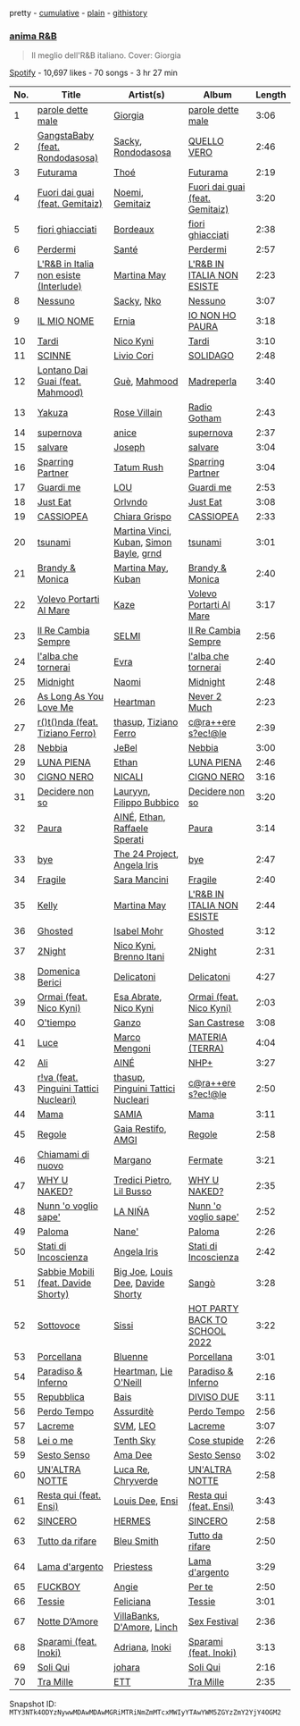 pretty - [cumulative](/playlists/cumulative/37i9dQZF1DWZuIX5Q3yUjF.md) - [plain](/playlists/plain/37i9dQZF1DWZuIX5Q3yUjF) - [githistory](https://github.githistory.xyz/mackorone/spotify-playlist-archive/blob/main/playlists/plain/37i9dQZF1DWZuIX5Q3yUjF)

### [anima R&B](https://open.spotify.com/playlist/37i9dQZF1DWZuIX5Q3yUjF)

> Il meglio dell'R&B italiano\. Cover: Giorgia

[Spotify](https://open.spotify.com/user/spotify) - 10,697 likes - 70 songs - 3 hr 27 min

| No. | Title | Artist(s) | Album | Length |
|---|---|---|---|---|
| 1 | [parole dette male](https://open.spotify.com/track/72FMKiJcDj3jjUFJgLvZ5Q) | [Giorgia](https://open.spotify.com/artist/0gm1lHoOXAdy5OB4AwFYRr) | [parole dette male](https://open.spotify.com/album/2xfmbz3t4vbIQITzKJrmXd) | 3:06 |
| 2 | [GangstaBaby \(feat\. Rondodasosa\)](https://open.spotify.com/track/3fsDYD3B1niEm6qDpBWEHL) | [Sacky](https://open.spotify.com/artist/1sybJwRGo9WiiqcZLzzAbS), [Rondodasosa](https://open.spotify.com/artist/61bQ4nwIioR8w6PGxzpyY3) | [QUELLO VERO](https://open.spotify.com/album/5sKFWHoVyf9t65zdLmx6wg) | 2:46 |
| 3 | [Futurama](https://open.spotify.com/track/34xLT6m2R7ww0xJZcMRBzK) | [Thoé](https://open.spotify.com/artist/6Ft5DoZtQ4aoquM97AjjBG) | [Futurama](https://open.spotify.com/album/5O80iVijdX4uJIF4iTWyp5) | 2:19 |
| 4 | [Fuori dai guai \(feat\. Gemitaiz\)](https://open.spotify.com/track/1Dd1l5fKJEInJlH8eKWJ0L) | [Noemi](https://open.spotify.com/artist/62C5P1caRIK12ndTkzNJjA), [Gemitaiz](https://open.spotify.com/artist/4upwdFMlZBmQ68jP9jPzjK) | [Fuori dai guai \(feat\. Gemitaiz\)](https://open.spotify.com/album/2CA5FxqmGHKOTfR9H4REoF) | 3:20 |
| 5 | [fiori ghiacciati](https://open.spotify.com/track/1lnhdEvBwLMS3lwfb42jmW) | [Bordeaux](https://open.spotify.com/artist/64IcDilEU6X8Caozoixn0V) | [fiori ghiacciati](https://open.spotify.com/album/2Ggf9V2RpHuCy10Vu95zQ7) | 2:38 |
| 6 | [Perdermi](https://open.spotify.com/track/6pF0XneVxp19Yd0tn40Rqx) | [Santé](https://open.spotify.com/artist/55EIo5yMfuqGqppQzEBep1) | [Perdermi](https://open.spotify.com/album/0dkeFFn1v88UbqZ9P7DDq1) | 2:57 |
| 7 | [L'R&B in Italia non esiste \(Interlude\)](https://open.spotify.com/track/5haGMsywnKV4e2FqsYjoKH) | [Martina May](https://open.spotify.com/artist/1nEZxArpiNayoK02nNzJxR) | [L'R&B IN ITALIA NON ESISTE](https://open.spotify.com/album/41IqmB0uShPRiNVsYyOmbg) | 2:23 |
| 8 | [Nessuno](https://open.spotify.com/track/7EV3ONJpL7lmlQb75rlP2D) | [Sacky](https://open.spotify.com/artist/1sybJwRGo9WiiqcZLzzAbS), [Nko](https://open.spotify.com/artist/4kTOsBwxhA2Sn4PSs7PqnN) | [Nessuno](https://open.spotify.com/album/1L2jEnUZw5QlTe9pInCMQt) | 3:07 |
| 9 | [IL MIO NOME](https://open.spotify.com/track/50BtIqilFzXVUMVC6ddTDa) | [Ernia](https://open.spotify.com/artist/3fhMfkPPzksWuw0hEm4ldm) | [IO NON HO PAURA](https://open.spotify.com/album/5QFiKIdFebg1TPv3qjcsAZ) | 3:18 |
| 10 | [Tardi](https://open.spotify.com/track/6Mg0jN7cUV4yAn7L56I5Hy) | [Nico Kyni](https://open.spotify.com/artist/6aYBFUW1FFuC7TH2qwhuc9) | [Tardi](https://open.spotify.com/album/1lAORflTsEeeGTY4tBgLYw) | 3:10 |
| 11 | [SCINNE](https://open.spotify.com/track/6YXMopaQMquMzIp0QYTiLA) | [Livio Cori](https://open.spotify.com/artist/67ZKaYOA7fXtnWve33FcSX) | [SOLIDAGO](https://open.spotify.com/album/4krgtckMU7NY6UxCOqATyr) | 2:48 |
| 12 | [Lontano Dai Guai \(feat\. Mahmood\)](https://open.spotify.com/track/2CeXk2ZsTwmJFBWXUSXPzf) | [Guè](https://open.spotify.com/artist/7F2utINZ6tSokSiZTQBE27), [Mahmood](https://open.spotify.com/artist/06nvjg4wBANK6DCHjqtPNd) | [Madreperla](https://open.spotify.com/album/5FnVg6RBrEFUIEpHRw8EB1) | 3:40 |
| 13 | [Yakuza](https://open.spotify.com/track/6Q4I5oIDhnRwNhbLwW7dN1) | [Rose Villain](https://open.spotify.com/artist/2aya6KuqjXEhHBqYKsTPLs) | [Radio Gotham](https://open.spotify.com/album/6hGUJpYzwN9DPqVUC2onlU) | 2:43 |
| 14 | [supernova](https://open.spotify.com/track/1HgQFrZi1J4RuhJ9Z4MAcD) | [anice](https://open.spotify.com/artist/0Sf5IqezdIhXjKogXm0Nad) | [supernova](https://open.spotify.com/album/2LuWFJRsciGayhfir9BNhz) | 2:37 |
| 15 | [salvare](https://open.spotify.com/track/4jQCFTq0WPVBHayDkgzIFf) | [Joseph](https://open.spotify.com/artist/55XdeSzaUSVeSfsnRCQrnR) | [salvare](https://open.spotify.com/album/2YjaCfTIJi5ehsSPOIflxu) | 3:04 |
| 16 | [Sparring Partner](https://open.spotify.com/track/1cD0Yb3NyGkatnm6fVx9tQ) | [Tatum Rush](https://open.spotify.com/artist/47p2js8l70JjDWGS0a1hqr) | [Sparring Partner](https://open.spotify.com/album/6zB8hy11G0P75DYhXPTrir) | 3:04 |
| 17 | [Guardi me](https://open.spotify.com/track/2rhgFnHPj3MsLYRjDg1b64) | [LOU](https://open.spotify.com/artist/2ab5JYkftADf7SU0ACBB2I) | [Guardi me](https://open.spotify.com/album/53uozwEfhbrBMv4taVIYCM) | 2:53 |
| 18 | [Just Eat](https://open.spotify.com/track/18liqHUDCbL57MpWreIwOa) | [Orlvndo](https://open.spotify.com/artist/3Bmu3aOG2LZCHs0Isd3w5v) | [Just Eat](https://open.spotify.com/album/7niPoJYBWsZBlQLp997fLQ) | 3:08 |
| 19 | [CASSIOPEA](https://open.spotify.com/track/7i6tbPGFbaACOw0shXx26I) | [Chiara Grispo](https://open.spotify.com/artist/5nDEqav82qoReyDvxDs0l8) | [CASSIOPEA](https://open.spotify.com/album/2ssgKtNXgzQxH4iUhhWegs) | 2:33 |
| 20 | [tsunami](https://open.spotify.com/track/2Nj2I8V46TI6xIobJ2GWYn) | [Martina Vinci](https://open.spotify.com/artist/0iG27dVYGCX3ggvmijHV5t), [Kuban](https://open.spotify.com/artist/4Xy59tDL9bQYT98ExQihGG), [Simon Bayle](https://open.spotify.com/artist/38c5fkv7JWziTzgp0Fj3Ay), [grnd](https://open.spotify.com/artist/2SWF6afQ64WNXGuQrDdTJ0) | [tsunami](https://open.spotify.com/album/4Q8Y8XDkAck0DAvfCiwEbe) | 3:01 |
| 21 | [Brandy & Monica](https://open.spotify.com/track/7D0lKhGUyoJvXA83Gko8ou) | [Martina May](https://open.spotify.com/artist/1nEZxArpiNayoK02nNzJxR), [Kuban](https://open.spotify.com/artist/4Xy59tDL9bQYT98ExQihGG) | [Brandy & Monica](https://open.spotify.com/album/2TGJGvjsRyiNZub7jgeIcM) | 2:40 |
| 22 | [Volevo Portarti Al Mare](https://open.spotify.com/track/0GXIWEkfHN5RE3G9Y67bqr) | [Kaze](https://open.spotify.com/artist/7whJIhjyiftRQjoAKJVNjU) | [Volevo Portarti Al Mare](https://open.spotify.com/album/0KIp2ubNGwlo2H9DDpegfV) | 3:17 |
| 23 | [Il Re Cambia Sempre](https://open.spotify.com/track/4olowS6fzAA36724bAjfEq) | [SELMI](https://open.spotify.com/artist/52ckPP690n7mGS4jQIDbys) | [Il Re Cambia Sempre](https://open.spotify.com/album/5zlyG2KfBjooG7ohi69ZLn) | 2:56 |
| 24 | [l'alba che tornerai](https://open.spotify.com/track/3RYvA40J85jtXgQOs7yYcN) | [Evra](https://open.spotify.com/artist/2hwsMAV2ekfrmlkwmM8Blb) | [l'alba che tornerai](https://open.spotify.com/album/4xQYDLZ35IlVXDjRikQer8) | 2:40 |
| 25 | [Midnight](https://open.spotify.com/track/38zBWUqKuUgXRgP7xIvE2s) | [Naomi](https://open.spotify.com/artist/3dbuSqzwPQGqucy4evhJUB) | [Midnight](https://open.spotify.com/album/6FyyqpFQV4ozDqKwzgT3cI) | 2:48 |
| 26 | [As Long As You Love Me](https://open.spotify.com/track/00QIeW8X78Q8Mse4bfXyFS) | [Heartman](https://open.spotify.com/artist/7lfWprbkwMtTCuOoKGoYNt) | [Never 2 Much](https://open.spotify.com/album/5KtTtevPCL0OjmB2OXsy2h) | 2:23 |
| 27 | [r\(\)t\(\)nda \(feat\. Tiziano Ferro\)](https://open.spotify.com/track/0GUPqrlZYs3ANVhAifVlgJ) | [thasup](https://open.spotify.com/artist/19i93sA0D7yS9dYoVNBqAA), [Tiziano Ferro](https://open.spotify.com/artist/11TplWqOPQBTmg2eiSLt1m) | [c@ra++ere s?ec!@le](https://open.spotify.com/album/7nDSuDHGJMKFtUTEEVJvUS) | 2:39 |
| 28 | [Nebbia](https://open.spotify.com/track/5ic9HBYRdWn2O0mPrY5RGE) | [JeBel](https://open.spotify.com/artist/3V3DPjpU2au75BqpnX1HwI) | [Nebbia](https://open.spotify.com/album/76e0HbnfnSnL0ytMysAmol) | 3:00 |
| 29 | [LUNA PIENA](https://open.spotify.com/track/1vMT9Z9htsxNV0SN0wOBxc) | [Ethan](https://open.spotify.com/artist/10KF61FrHX7o9dRf0elZ70) | [LUNA PIENA](https://open.spotify.com/album/4gRWXqlRRgjB1RV3u0Eqyi) | 2:46 |
| 30 | [CIGNO NERO](https://open.spotify.com/track/5OxV3tZdEoQkO458iwe1HJ) | [NICALI](https://open.spotify.com/artist/2hOcpPpVDqzsIIXYNde7ok) | [CIGNO NERO](https://open.spotify.com/album/7MjfUP1OGZ1ZBTVIjVD7pf) | 3:16 |
| 31 | [Decidere non so](https://open.spotify.com/track/6rc32OHe3Wv0SbZoRRwm4P) | [Lauryyn](https://open.spotify.com/artist/5TkF5Y1V2uSipijbarlcx4), [Filippo Bubbico](https://open.spotify.com/artist/2hNFP6IAR6f94F53BzjLzw) | [Decidere non so](https://open.spotify.com/album/79TXfRYQUMRcUqwwuj5nYk) | 3:20 |
| 32 | [Paura](https://open.spotify.com/track/4j3Z9XCFxx24lj4v8Dzbea) | [AINÉ](https://open.spotify.com/artist/6XLKAr0x6aB0V3aAaqAS9h), [Ethan](https://open.spotify.com/artist/10KF61FrHX7o9dRf0elZ70), [Raffaele Sperati](https://open.spotify.com/artist/7MuokJ3qy2kSdX4WLGNKEW) | [Paura](https://open.spotify.com/album/5bJsrcAEowEmZ9Od83S9Cp) | 3:14 |
| 33 | [bye](https://open.spotify.com/track/73vaEVHisIS9lPpMWRH5HF) | [The 24 Project](https://open.spotify.com/artist/6ASG7r5gSsBTNJcXtsUOft), [Angela Iris](https://open.spotify.com/artist/7o1XRDbnk24xbZOvVNbn1C) | [bye](https://open.spotify.com/album/3daw0XQDmosXPgbeUIQMh2) | 2:47 |
| 34 | [Fragile](https://open.spotify.com/track/3zf8JELDxziuAbpyn8PY51) | [Sara Mancini](https://open.spotify.com/artist/0A8DfrInGzOLf2froFT3rq) | [Fragile](https://open.spotify.com/album/4T42ONwroSEl63oGcOi6eY) | 2:40 |
| 35 | [Kelly](https://open.spotify.com/track/0J5rO7iKSFzzYfBLd0Xu86) | [Martina May](https://open.spotify.com/artist/1nEZxArpiNayoK02nNzJxR) | [L'R&B IN ITALIA NON ESISTE](https://open.spotify.com/album/41IqmB0uShPRiNVsYyOmbg) | 2:44 |
| 36 | [Ghosted](https://open.spotify.com/track/7zmpAz5fdaF2HQFm8OqxUn) | [Isabel Mohr](https://open.spotify.com/artist/54DVheLZCzfAMIu5SAoUc2) | [Ghosted](https://open.spotify.com/album/2G5n7ncP61pKLJeaZttcIg) | 3:12 |
| 37 | [2Night](https://open.spotify.com/track/3xk0uV3HHtiLyEiiISQ62y) | [Nico Kyni](https://open.spotify.com/artist/6aYBFUW1FFuC7TH2qwhuc9), [Brenno Itani](https://open.spotify.com/artist/5wuoVcFaBcrTa4UiaBGRPz) | [2Night](https://open.spotify.com/album/2keFENtUXWCZFTzslqVpAd) | 2:31 |
| 38 | [Domenica Berici](https://open.spotify.com/track/0XT1UrQMwTCqbiwpbjWAjk) | [Delicatoni](https://open.spotify.com/artist/1OEKoqhN34tIGOjgCdp2gq) | [Delicatoni](https://open.spotify.com/album/1K1LSukSt8Ae3rZCNuKheA) | 4:27 |
| 39 | [Ormai \(feat\. Nico Kyni\)](https://open.spotify.com/track/46w5z88efX5KqYt6C8JfVN) | [Esa Abrate](https://open.spotify.com/artist/3NgxOxH2jpNzkyOOU5W2hD), [Nico Kyni](https://open.spotify.com/artist/6aYBFUW1FFuC7TH2qwhuc9) | [Ormai \(feat\. Nico Kyni\)](https://open.spotify.com/album/6Lt0209HACUMQr5WQcBLdd) | 2:03 |
| 40 | [O'tiempo](https://open.spotify.com/track/5Ye3aRSi3Ou40z82AT9nGZ) | [Ganzo](https://open.spotify.com/artist/4N4LelQ5TM7dEhi5TASLLw) | [San Castrese](https://open.spotify.com/album/3rYuPwrwUSE7wEE89lcC4G) | 3:08 |
| 41 | [Luce](https://open.spotify.com/track/3JNIkNlzpYSVRqRntUVMF0) | [Marco Mengoni](https://open.spotify.com/artist/3xGlLcG9CUrs5MvFkSLOS5) | [MATERIA \(TERRA\)](https://open.spotify.com/album/4aNjXVkVKGFfr2HRkVM302) | 4:04 |
| 42 | [Ali](https://open.spotify.com/track/0zoRAgfpjJJaZigyCAcuV3) | [AINÉ](https://open.spotify.com/artist/6XLKAr0x6aB0V3aAaqAS9h) | [NHP+](https://open.spotify.com/album/4b8b3XF7WiMNaUXQ8Kf5Yi) | 3:27 |
| 43 | [r!va \(feat\. Pinguini Tattici Nucleari\)](https://open.spotify.com/track/3vCa88ij0fqwttqJ7E7pQL) | [thasup](https://open.spotify.com/artist/19i93sA0D7yS9dYoVNBqAA), [Pinguini Tattici Nucleari](https://open.spotify.com/artist/6RdcIWVKYYzNzjQRd3oyHS) | [c@ra++ere s?ec!@le](https://open.spotify.com/album/7nDSuDHGJMKFtUTEEVJvUS) | 2:50 |
| 44 | [Mama](https://open.spotify.com/track/3Ry2ZBM6XaCDPpZaMuFE9v) | [SAMIA](https://open.spotify.com/artist/4LxiKyrhyqB0fTGmKtXSFZ) | [Mama](https://open.spotify.com/album/6Te8O72BKZZIK2MI72LUKT) | 3:11 |
| 45 | [Regole](https://open.spotify.com/track/5SECpMuXpcz58sqkJMmmw3) | [Gaia Restifo](https://open.spotify.com/artist/4MoXJcJzcl3Md7FzryFfVZ), [AMGI](https://open.spotify.com/artist/7cfE5bqZj43LdS4A0cpMW7) | [Regole](https://open.spotify.com/album/5gyjzF5mQwyGJs95LEcbz7) | 2:58 |
| 46 | [Chiamami di nuovo](https://open.spotify.com/track/4EBNyJCQlGGkucQkzTSviM) | [Margano](https://open.spotify.com/artist/35XjddZmbLFWTwmWZT0qnB) | [Fermate](https://open.spotify.com/album/5y6MJrmdLYUIExNcrMGPp0) | 3:21 |
| 47 | [WHY U NAKED?](https://open.spotify.com/track/5Tjs43LYIKEdlLU7EXlM7Q) | [Tredici Pietro](https://open.spotify.com/artist/0RENwV6Phsp2y8nnFJ54UC), [Lil Busso](https://open.spotify.com/artist/17O59ptnhN9Fgur5zIt051) | [WHY U NAKED?](https://open.spotify.com/album/6lzxkrJYYDItv1ASIKavBN) | 2:35 |
| 48 | [Nunn 'o voglio sape'](https://open.spotify.com/track/31i7zRLLh1MyLfk2mblk0d) | [LA NIÑA](https://open.spotify.com/artist/7F0wzg6BIXNOSrh8ixhobj) | [Nunn 'o voglio sape'](https://open.spotify.com/album/0Jz3rP9MZ3VUrMKSlRkBH8) | 2:52 |
| 49 | [Paloma](https://open.spotify.com/track/3HKKh1DDcgRxOFAFFd0sAi) | [Nane'](https://open.spotify.com/artist/3CIpt1rEz9sUpijNv8W9zM) | [Paloma](https://open.spotify.com/album/7051vm5XsmQ96gajI3qhcm) | 2:26 |
| 50 | [Stati di Incoscienza](https://open.spotify.com/track/0fXnJ4KKHB8myzPl5NNrZU) | [Angela Iris](https://open.spotify.com/artist/7o1XRDbnk24xbZOvVNbn1C) | [Stati di Incoscienza](https://open.spotify.com/album/32WKuevvKanwGCkYeC2ASo) | 2:42 |
| 51 | [Sabbie Mobili \(feat\. Davide Shorty\)](https://open.spotify.com/track/4S6OeZKXABkmQtVEebDNF7) | [Big Joe](https://open.spotify.com/artist/4J0rxYDON5UzQSrZpS5adI), [Louis Dee](https://open.spotify.com/artist/0cqKe5aIp6diwasKdXzJF6), [Davide Shorty](https://open.spotify.com/artist/5nZ6WgYH6mSPf2YaKXOZso) | [Sangò](https://open.spotify.com/album/4BfD7Clcx5oBmDfB0K5t2T) | 3:28 |
| 52 | [Sottovoce](https://open.spotify.com/track/0QwlGKxgBzz10Vs3Hu1Ofd) | [Sissi](https://open.spotify.com/artist/6P7jNZ4DCs766yu5td601i) | [HOT PARTY BACK TO SCHOOL 2022](https://open.spotify.com/album/1xybf1vMF8lcAQnvC3r2x9) | 3:22 |
| 53 | [Porcellana](https://open.spotify.com/track/6riDFgwqLeLabN6u1DzMtV) | [Bluenne](https://open.spotify.com/artist/3hZtNwuBpIZAT8wzNuwTVF) | [Porcellana](https://open.spotify.com/album/54od64nXLcEZf3YmZUpzVq) | 3:01 |
| 54 | [Paradiso & Inferno](https://open.spotify.com/track/4jmdFKP6vJlEOgTXTftaHW) | [Heartman](https://open.spotify.com/artist/7lfWprbkwMtTCuOoKGoYNt), [Lie O'Neill](https://open.spotify.com/artist/3Tg6pYYnrDvaPH2OwyMl3S) | [Paradiso & Inferno](https://open.spotify.com/album/5pS1WGsTET4iAXgeueFCM9) | 2:16 |
| 55 | [Repubblica](https://open.spotify.com/track/6eIPv0RqhVJiExImD71D97) | [Bais](https://open.spotify.com/artist/4hhmN9QgEWfcZyUClXGXdm) | [DIVISO DUE](https://open.spotify.com/album/109751QGcD8dQsdnYnKNck) | 3:11 |
| 56 | [Perdo Tempo](https://open.spotify.com/track/0QUbRVMAHMxiPt0TCUlNZM) | [Assurditè](https://open.spotify.com/artist/2vDluwryVXelZfng6DxjnC) | [Perdo Tempo](https://open.spotify.com/album/66JdPSPWoJrYem4QTVsb5B) | 2:56 |
| 57 | [Lacreme](https://open.spotify.com/track/2u06zfITzLEtglB2Jkr2pa) | [SVM](https://open.spotify.com/artist/3wLbD7kI7V3nruSMNuajEL), [LEO](https://open.spotify.com/artist/5AskeiOm2rZPjeMn7V26sp) | [Lacreme](https://open.spotify.com/album/69MYsY05VjQEjxW14MJ7mM) | 3:07 |
| 58 | [Lei o me](https://open.spotify.com/track/782YSINOuz9ON86WgTeuRD) | [Tenth Sky](https://open.spotify.com/artist/2VFljEy461d5COnyYGISD1) | [Cose stupide](https://open.spotify.com/album/6F7JTOZTCThGzDo6DV1vdq) | 2:26 |
| 59 | [Sesto Senso](https://open.spotify.com/track/402WgUURAGH1QY4QXUPX9j) | [Ama Dee](https://open.spotify.com/artist/7ArVuMsjh89ZwdqvLEYH4y) | [Sesto Senso](https://open.spotify.com/album/4HpWgfWsraglBZqtbpdIbO) | 3:02 |
| 60 | [UN'ALTRA NOTTE](https://open.spotify.com/track/3pGkGnlkqP1uFnYyzAEspn) | [Luca Re](https://open.spotify.com/artist/2TvgTSCaWT7JFeVYggKeu8), [Chryverde](https://open.spotify.com/artist/55Adwj1kve66exxO3f8Lpm) | [UN'ALTRA NOTTE](https://open.spotify.com/album/0wxai2kIsKcmGlHvSXsPR3) | 2:58 |
| 61 | [Resta qui \(feat\. Ensi\)](https://open.spotify.com/track/10GPCVnfVihPpp8uOm1o49) | [Louis Dee](https://open.spotify.com/artist/0cqKe5aIp6diwasKdXzJF6), [Ensi](https://open.spotify.com/artist/6dKdNHGdsBvEeNDxXV8AMP) | [Resta qui \(feat\. Ensi\)](https://open.spotify.com/album/50wNLzG4o2DlxGoIjdmkU2) | 3:43 |
| 62 | [SINCERO](https://open.spotify.com/track/1LLZBXC83e2qBZBSTdxyf5) | [HERMES](https://open.spotify.com/artist/7w59Z3nldYeBSD1E2eJRWm) | [SINCERO](https://open.spotify.com/album/5PF3YX0cZsjXPgBnELtsyB) | 2:58 |
| 63 | [Tutto da rifare](https://open.spotify.com/track/2ESOFOksMJ58Pn1K9iVCe8) | [Bleu Smith](https://open.spotify.com/artist/3Pyn6XseElYT90ATJL1xjN) | [Tutto da rifare](https://open.spotify.com/album/5BFCtA2Ld80YBsLsjvgL5N) | 2:50 |
| 64 | [Lama d'argento](https://open.spotify.com/track/0Qy1P9wU4jbahp8v0X0Dmb) | [Priestess](https://open.spotify.com/artist/4BrB1p7x1IT8ssky6wdOPT) | [Lama d'argento](https://open.spotify.com/album/5L7VlGYr1fxz3BNHvubzl2) | 3:29 |
| 65 | [FUCKBOY](https://open.spotify.com/track/4yZ5MdzVJGG2W1EmOQQvaa) | [Angie](https://open.spotify.com/artist/7vFaBCvPdgAsrWJiv5NI3Z) | [Per te](https://open.spotify.com/album/3Gk7tnA6FkViwwgjMTBhJW) | 2:50 |
| 66 | [Tessie](https://open.spotify.com/track/5OTrpx7SZy97ymkPE6fXPS) | [Feliciana](https://open.spotify.com/artist/49qJvbUyRJ7r4ae4QYhTFY) | [Tessie](https://open.spotify.com/album/0s9z3rl3VdBrORlFgrdN9H) | 3:01 |
| 67 | [Notte D’Amore](https://open.spotify.com/track/2hXhj3y3RNoLAFulvBxhHj) | [VillaBanks](https://open.spotify.com/artist/3ASAxVN1hNoYfoMcIkzZWL), [D'Amore](https://open.spotify.com/artist/0yjjCja9FIK0ROO6HLMiO4), [Linch](https://open.spotify.com/artist/0NWr9rFOUD5cFtprFySf5p) | [Sex Festival](https://open.spotify.com/album/7AYKXAgXmauHwXVdJH2Iwn) | 2:36 |
| 68 | [Sparami \(feat\. Inoki\)](https://open.spotify.com/track/4EPXHRT5x0TVctWWJ7RbHQ) | [Adriana](https://open.spotify.com/artist/5PEdtrdgUCso8TLij5uhWa), [Inoki](https://open.spotify.com/artist/0nKxW51VOD6px2uMM4ehfF) | [Sparami \(feat\. Inoki\)](https://open.spotify.com/album/0BAQ3TAYXH3ehu2wSDv4OJ) | 3:13 |
| 69 | [Soli Qui](https://open.spotify.com/track/3cTUBNsVv0ED2rhbbjFBlC) | [johara](https://open.spotify.com/artist/5c4D7WHqD6FZggQ3K4atAh) | [Soli Qui](https://open.spotify.com/album/3qbYWZEtCkuxy5bKbb3tPA) | 2:16 |
| 70 | [Tra Mille](https://open.spotify.com/track/4fS7KNScimKvqgeUeASIW0) | [ETT](https://open.spotify.com/artist/4ZYO3loQ3PgnwXe3hUVPrS) | [Tra Mille](https://open.spotify.com/album/0byWbGyBA4AV85ULjNVYIC) | 2:35 |

Snapshot ID: `MTY3NTk4ODYzNywwMDAwMDAwMGRiMTRiNmZmMTcxMWIyYTAwYWM5ZGYzZmY2YjY4OGM2`
